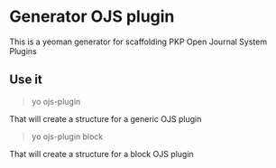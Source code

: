 # Generator OJS plugin

This is a yeoman generator for scaffolding PKP Open Journal System Plugins

## Use it

> yo ojs-plugin

That will create a structure for a generic OJS plugin

> yo ojs-plugin block

That will create a structure for a block OJS plugin
